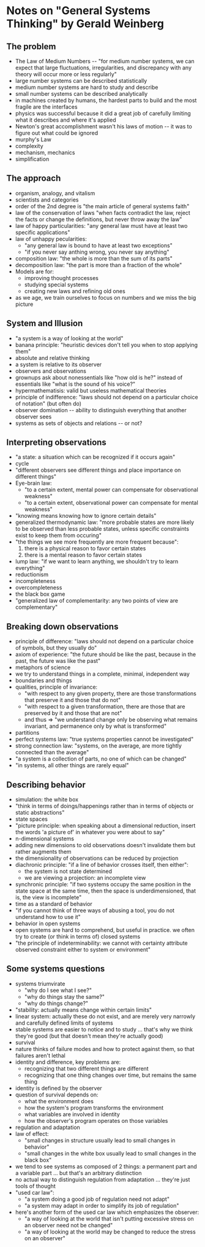 # Notes on "General Systems Thinking" by Gerald Weinberg

## The problem

- The Law of Medium Numbers -- "for medium number systems, we can expect that large fluctuations, irregularities, and discrepancy with any theory will occur more or less regularly"
- large number systems can be described statistically
- medium number systems are hard to study and describe
- small number systems can be described analytically
- in machines created by humans, the hardest parts to build and the most fragile are the interfaces
- physics was successful because it did a great job of carefully limiting what it describes and where it's applied
- Newton's great accomplishment wasn't his laws of motion -- it was to figure out what could be ignored
- murphy's Law
- complexity
- mechanism, mechanics
- simplification

## The approach

- organism, analogy, and vitalism
- scientists and categories
- order of the 2nd degree is "the main article of general systems faith"
- law of the conservation of laws "when facts contradict the law, reject the facts or change the definitions, but never throw away the law"
- law of happy particularities: "any general law must have at least two specific applications"
- law of unhappy pecularities:
  - "any general law is bound to have at least two exceptions"
  - "if you never say anthing wrong, you never say anything"
- composition law: "the whole is more than the sum of its parts"
- decomposition law: "the part is more than a fraction of the whole"
- Models are for:
  - improving thought processes
  - studying special systems
  - creating new laws and refining old ones
- as we age, we train ourselves to focus on numbers and we miss the big picture

## System and Illusion

- "a system is a way of looking at the world"
- banana principle: "heuristic devices don't tell you when to stop applying them"
- absolute and relative thinking
- a system is relative to its observer
- observers and observations
- grownups ask about nonessentials like "how old is he?" instead of essentials like "what is the sound of his voice?"
- hypermathematisis: valid but useless mathematical theories
- principle of indifference: "laws should not depend on a particular choice of notation" (but often do)
- observer domination -- ability to distinguish everything that another observer sees
- systems as sets of objects and relations -- or not?

## Interpreting observations

- "a state: a situation which can be recognized if it occurs again"
- cycle
- "different observers see different things and place importance on different things"
- Eye-brain law:
  - "to a certain extent, mental power can compensate for observational weakness"
  - "to a certain extent, observational power can compensate for mental weakness"
- "knowing means knowing how to ignore certain details"
- generalized thermodynamic law: "more probable states are more likely to be observed than less probable states, unless specific constraints exist to keep them from occuring"
- "the things we see more frequently are more frequent because":
  1. there is a physical reason to favor certain states
  2. there is a mental reason to favor certain states
- lump law: "if we want to learn anything, we shouldn't try to learn everything"
- reductionism
- incompleteness
- overcompleteness
- the black box game
- "generalized law of complementarity: any two points of view are complementary"

## Breaking down observations

- principle of difference: "laws should not depend on a particular choice of symbols, but they usually do"
- axiom of experience: "the future should be like the past, because in the past, the future was like the past"
- metaphors of science
- we try to understand things in a complete, minimal, independent way
- boundaries and things
- qualities, principle of invariance:
  - "with respect to any given property, there are those transformations that preserve it and those that do not"
  - "with respect to a given transformation, there are those that are preserved by it and those that are not"
  - and thus => "we understand change only be observing what remains invariant, and permanence only by what is transformed"
- partitions
- perfect systems law: "true systems properties cannot be investigated"
- strong connection law: "systems, on the average, are more tightly connected than the average"
- "a system is a collection of parts, no one of which can be changed"
- "in systems, all other things are rarely equal"

## Describing behavior

- simulation: the white box
- "think in terms of doings/happenings rather than in terms of objects or static abstractions"
- state spaces
- "picture principle: when speaking about a dimensional reduction, insert the words 'a picture of' in whatever you were about to say"
- n-dimensional systems
- adding new dimensions to old observations doesn't invalidate them but rather augments them
- the dimensionality of observations can be reduced by projection
- diachronic principle: "if a line of behavior crosses itself, then either":
  - the system is not state determined
  - we are viewing a projection: an incomplete view
- synchronic principle: "if two systems occupy the same position in the state space at the same time, then the space is underdimensioned, that is, the view is incomplete"
- time as a standard of behavior
- "if you cannot think of three ways of abusing a tool, you do not understand how to use it"
- behavior in open systems
- open systems are hard to comprehend, but useful in practice. we often try to create (or think in terms of) closed systems
- "the principle of indeterminability: we cannot with certainty attribute observed constraint either to system or environment"

## Some systems questions

- systems triumvirate
  - "why do I see what I see?"
  - "why do things stay the same?"
  - "why do things change?"
- "stability: actually means change within certain limits"
- linear system: actually these do not exist, and are merely very narrowly and carefully defined limits of systems
- stable systems are easier to notice and to study ... that's why we think they're good (but that doesn't mean they're actually good)
- survival
- nature thinks of failure modes and how to protect against them, so that failures aren't lethal
- identity and difference, key problems are:
  - recognizing that two different things are different
  - recognizing that one thing changes over time, but remains the same thing
- identity is defined by the observer
- question of survival depends on:
  - what the environment does
  - how the system's program transforms the environment
  - what variables are involved in identity
  - how the observer's program operates on those variables
- regulation and adaptation
- law of effect:
  - "small changes in structure usually lead to small changes in behavior"
  - "small changes in the white box usually lead to small changes in the black box"
- we tend to see systems as composed of 2 things: a permanent part and a variable part ... but that's an arbitrary distinction
- no actual way to distinguish regulation from adaptation ... they're just tools of thought
- "used car law":
  - "a system doing a good job of regulation need not adapt"
  - "a system may adapt in order to simplify its job of regulation"
- here's another form of the used car law which emphasizes the observer:
  - "a way of looking at the world that isn't putting excessive stress on an observer need not be changed"
  - "a way of looking at the world may be changed to reduce the stress on an observer"

